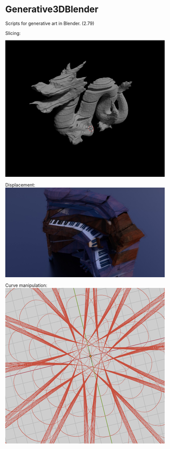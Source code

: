 # Generative3DBlender
Scripts for generative art in Blender. (2.79)

Slicing:

![alt dragon](imgs/dragon.png)

Displacement:
![alt dragon](imgs/piano.jpeg)

Curve manipulation:
![alt curves](imgs/patterns.png)